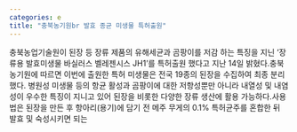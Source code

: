 ```yaml
---
categories: e
title: "충북농기원br 발효 종균 미생물 특허출원"
---
```

충북농업기술원이 된장 등 장류 제품의 유해세균과 곰팡이를 저감 하는 특징을 지닌 ‘장류용 발효미생물 바실러스 벨레젠시스 JH1’를 특허출원 했다고 지난 14일 밝혔다.충북농기원에 따르면 이번에 출원한 특허 미생물은 전국 19종의 된장을 수집하여 최종 분리했다. 병원성 미생물 등의 항균 활성과 곰팡이에 대한 저항성뿐만 아니라 내열성 및 내염성이 우수한 특징이 지니고 있어 된장을 비롯한 다양한 장류 생산에 활용 가능하다.사용법은 된장을 만든 후 항아리(용기)에 담기 전 메주 무게의 0.1% 특허균주를 혼합한 뒤 발효 및 숙성시키면 되는